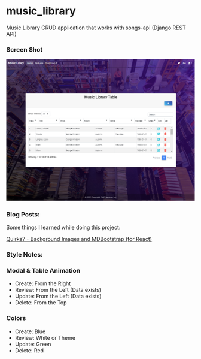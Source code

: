 # music_library
Music Library CRUD application that works with songs-api (Django REST API)

### Screen Shot
<img src ="https://github.com/cashmy/music_library/blob/master/src/assets/images/Music%20Library%20Sample%20Image.png">

### Blog Posts: 
Some things I learned while doing this project:

[Quirks? - Background Images and MDBootstrap (for React)](https://cashmy.medium.com/quirks-background-images-and-mdbootstrap-for-react-2d4934a37f7f "MDBootstrap for React 
Background Article")

### Style Notes:

### Modal & Table Animation
- Create:  From the Right
- Review:  From the Left (Data exists)
- Update:  From the Left (Data exists)
- Delete:  From the Top

### Colors
- Create: Blue
- Review: White or Theme
- Update: Green
- Delete: Red
